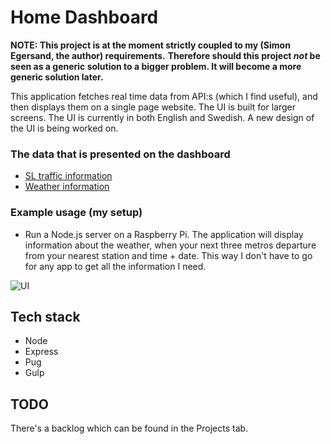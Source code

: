 # Home Dashboard
**NOTE: This project is at the moment strictly coupled to my (Simon Egersand, the author) requirements.**
**Therefore should this project _not_ be seen as a generic solution to a bigger problem. It will become a more generic solution later.** 

This application fetches real time data from API:s (which I find useful), and then displays them on a single page website. The UI is built for larger screens. The UI is currently in both English and Swedish. A new design of the UI is being worked on.

### The data that is presented on the dashboard
* [SL traffic information](https://www.trafiklab.se/api/sl-realtidsinformation-3)
* [Weather information](https://openweathermap.org/current)

### Example usage (my setup)
* Run a Node.js server on a Raspberry Pi. The application will display information about the weather, when your next three metros departure from your nearest station and time + date. This way I don't have to go for any app to get all the information I need.

![UI](https://cloud.githubusercontent.com/assets/8566054/19629724/0df101bc-997b-11e6-90dd-f017b8bd77e3.png)

## Tech stack
- Node
- Express
- Pug
- Gulp

## TODO
There's a backlog which can be found in the Projects tab.
